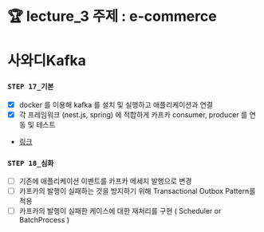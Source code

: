 # 🏆 lecture_3 주제 : e-commerce

# 사와디Kafka

### **`STEP 17_기본`**

- [x] docker 를 이용해 kafka 를 설치 및 실행하고 애플리케이션과 연결
- [x] 각 프레임워크 (nest.js, spring) 에 적합하게 카프카 consumer, producer 를 연동 및 테스트
- [링크](/src/docs/readme/kafka.md)

### **`STEP 18_심화`**

- [ ] 기존에 애플리케이션 이벤트를 카프카 메세지 발행으로 변경
- [ ] 카프카의 발행이 실패하는 것을 방지하기 위해 Transactional Outbox Pattern를 적용
- [ ] 카프카의 발행이 실패한 케이스에 대한 재처리를 구현 ( Scheduler or BatchProcess )